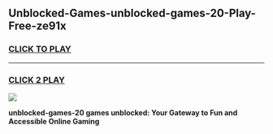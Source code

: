 
## Unblocked-Games-unblocked-games-20-Play-Free-ze91x
<h3>
<a href="https://premium76.site?title=unblocked-games-20&ref=22A">CLICK TO PLAY</a></h3>
<hr>

<h3>
<a href="https://premium76.site?title=unblocked-games-20&ref=22A">CLICK 2 PLAY</a>
  
</h3>

<a href="https://premium76.site?title=unblocked-games-20&ref=22A"><img src="https://clearcache.store/games.png"></a>


**unblocked-games-20 games unblocked: Your Gateway to Fun and Accessible Online Gaming**
